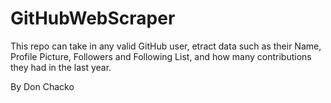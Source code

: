 # GitHubWebScraper
This repo can take in any valid GitHub user, etract data such as their Name, Profile Picture, Followers and Following List, and how many contributions they had in the last year. 

By Don Chacko